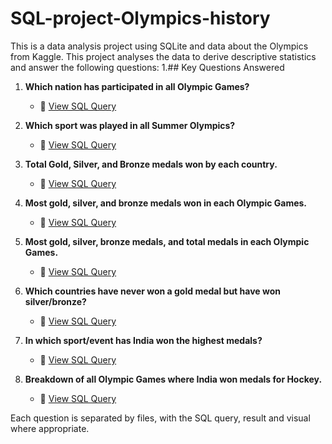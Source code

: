 # SQL-project-Olympics-history
This is a data analysis project using SQLite and data about the Olympics from Kaggle.
This project analyses the data to derive descriptive statistics and answer the following questions:
1.## Key Questions Answered

1. **Which nation has participated in all Olympic Games?**  
   - 🔗 [View SQL Query](queries/nations_all_olympics.sql)

2. **Which sport was played in all Summer Olympics?**  
   - 🔗 [View SQL Query](queries/sport_all_summer_olympics.sql)

3. **Total Gold, Silver, and Bronze medals won by each country.**  
   - 🔗 [View SQL Query](queries/medals_by_country.sql)

4. **Most gold, silver, and bronze medals won in each Olympic Games.**  
   - 🔗 [View SQL Query](queries/most_medals_each_olympics.sql)

5. **Most gold, silver, bronze medals, and total medals in each Olympic Games.**  
   - 🔗 [View SQL Query](queries/most_medals_total_each_olympics.sql)

6. **Which countries have never won a gold medal but have won silver/bronze?**  
   - 🔗 [View SQL Query](queries/countries_without_gold.sql)

7. **In which sport/event has India won the highest medals?**  
   - 🔗 [View SQL Query](queries/india_highest_medals_sport.sql)

8. **Breakdown of all Olympic Games where India won medals for Hockey.**  
   - 🔗 [View SQL Query](queries/india_hockey_medals_breakdown.sql)

   
Each question is separated by files, with the SQL query, result and visual where appropriate.
